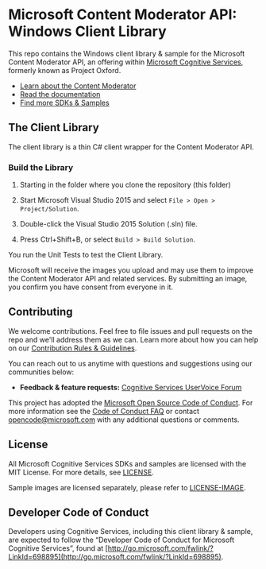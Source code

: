 # Microsoft Content Moderator API: Windows Client Library
This repo contains the Windows client library & sample for the Microsoft Content Moderator API, an offering within [Microsoft Cognitive Services](https://www.microsoft.com/cognitive-services), formerly known as Project Oxford.
* [Learn about the Content Moderator](https://www.microsoft.com/cognitive-services/en-us/content-moderator)
* [Read the documentation](https://www.microsoft.com/cognitive-services/en-us/content-moderator/documentation)
* [Find more SDKs & Samples](https://www.microsoft.com/cognitive-services/en-us/SDK-Sample?api=content%20moderator)


## The Client Library
The client library is a thin C\# client wrapper for the Content Moderator API.

### Build the Library
 1. Starting in the folder where you clone the repository (this folder)
 
 3. Start Microsoft Visual Studio 2015 and select `File > Open > Project/Solution`.
 
 4. Double-click the Visual Studio 2015 Solution (.sln) file.

 5. Press Ctrl+Shift+B, or select `Build > Build Solution`.

You run the Unit Tests to test the Client Library.


Microsoft will receive the images you upload and may use them to improve the Content Moderator
API and related services. By submitting an image, you confirm you have consent from everyone in it.

## Contributing
We welcome contributions. Feel free to file issues and pull requests on the repo and we'll address them as we can. Learn more about how you can help on our [Contribution Rules & Guidelines](</CONTRIBUTING.md>). 

You can reach out to us anytime with questions and suggestions using our communities below: 
 - **Feedback & feature requests:** [Cognitive Services UserVoice Forum](<https://cognitive.uservoice.com>)

This project has adopted the [Microsoft Open Source Code of Conduct](https://opensource.microsoft.com/codeofconduct/). For more information see the [Code of Conduct FAQ](https://opensource.microsoft.com/codeofconduct/faq/) or contact [opencode@microsoft.com](mailto:opencode@microsoft.com) with any additional questions or comments.


## License
All Microsoft Cognitive Services SDKs and samples are licensed with the MIT License. For more details, see
[LICENSE](</LICENSE.md>).

Sample images are licensed separately, please refer to [LICENSE-IMAGE](</LICENSE-IMAGE.md>).


## Developer Code of Conduct
Developers using Cognitive Services, including this client library & sample, are expected to follow the “Developer Code of Conduct for Microsoft Cognitive Services”, found at [http://go.microsoft.com/fwlink/?LinkId=698895](http://go.microsoft.com/fwlink/?LinkId=698895).
